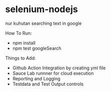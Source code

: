 # selenium-nodejs
nur kuhutan searching text in google

How To Run:
- npm install
- npm test googleSearch

Things to Add:
- Github Action Integration by creating yml file
- Sauce Lab runnner for cloud execution
- Reporting and Logging
- Testdata and Test Output controls
